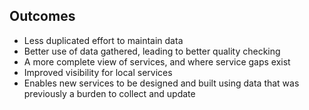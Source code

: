 ## Outcomes

* Less duplicated effort to maintain data  
* Better use of data gathered, leading to better quality checking  
* A more complete view of services, and where service gaps exist  
* Improved visibility for local services  
* Enables new services to be designed and built using data that was previously a burden to collect and update
